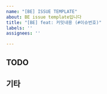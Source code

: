 ```yaml
---
name: "[BE] ISSUE TEMPLATE"
about: BE issue template입니다
title: "[BE] feat: 커밋내용 (#이슈번호)"
labels: ''
assignees: ''

---
```


## TODO

<!-- TODO를 적어주세요 -->

## 기타

<!-- 기타 참고할 사항을 적어주세요 -->
